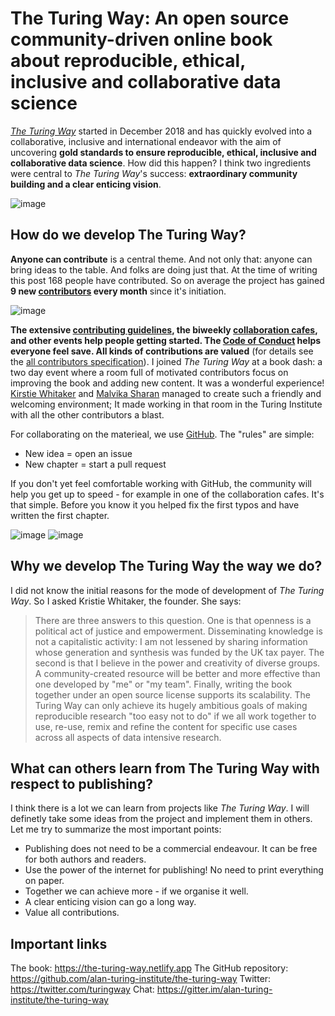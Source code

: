 # The Turing Way: An open source community-driven online book about reproducible, ethical, inclusive and collaborative data science

[_The Turing Way_](https://the-turing-way.netlify.app) started in December 2018 and has quickly evolved into a collaborative, inclusive and international endeavor with the aim of uncovering **gold standards to ensure reproducible, ethical, inclusive and collaborative data science**. How did this happen? I think two ingredients were central to _The Turing Way_'s success: **extraordinary community building and a clear enticing vision**.

![image](https://zenodo.org/record/3695300/files/TooEasyNotToDo.jpg)


## How do we develop The Turing Way?

**Anyone can contribute** is a central theme. And not only that: anyone can bring ideas to the table. And folks are doing just that. At the time of writing this post 168 people have contributed.  So on average the project has gained **9 new [contributors](https://github.com/alan-turing-institute/the-turing-way#contributors) every month** since it's initiation.

![image](https://zenodo.org/record/3695300/files/ThatCouldBeAChapter.jpg)

**The extensive [contributing guidelines](https://github.com/alan-turing-institute/the-turing-way/blob/master/CONTRIBUTING.md), the biweekly [collaboration cafes](https://hackmd.io/@KirstieJane/CollabCafe), and other events help people getting started. The [Code of Conduct](https://the-turing-way.netlify.app/community-handbook/coc.html) helps everyone feel save. All kinds of contributions are valued** (for details see the [all contributors specification](https://github.com/all-contributors/all-contributors)). I joined _The Turing Way_ at a book dash: a two day event where a room full of motivated contributors focus on improving the book and adding new content. It was a wonderful experience! [Kirstie Whitaker](https://www.turing.ac.uk/people/researchers/kirstie-whitaker) and [Malvika Sharan](https://about.me/malvikasharan) managed to create such a friendly and welcoming environment; It made working in that room in the Turing Institute with all the other contributors a blast.

For collaborating on the materieal, we use [GitHub](https://github.com/alan-turing-institute/the-turing-way). The "rules" are simple: 

- New idea = open an issue
- New chapter = start a pull request

If you don't yet feel comfortable working with GitHub, the community will help you get up to speed - for example in one of the collaboration cafes. It's that simple. Before you know it you helped fix the first typos and have written the first chapter.

![image](https://zenodo.org/record/3695300/files/Contributing.jpg)
![image](https://zenodo.org/record/3695300/files/FirstPullRequest.jpg)


## Why we develop The Turing Way the way we do?

I did not know the initial reasons for the mode of development of _The Turing Way_. So I asked Kristie Whitaker, the founder.
She says:

> There are three answers to this question. One is that openness is a political act of justice and empowerment. Disseminating knowledge is not a capitalistic activity: I am not lessened by sharing information whose generation and synthesis was funded by the UK tax payer. The second is that I believe in the power and creativity of diverse groups. A community-created resource will be better and more effective than one developed by "me" or "my team". Finally, writing the book together under an open source license supports its scalability. The Turing Way can only achieve its hugely ambitious goals of making reproducible research "too easy not to do" if we all work together to use, re-use, remix and refine the content for specific use cases across all aspects of data intensive research.


## What can others learn from The Turing Way with respect to publishing?

I think there is a lot we can learn from projects like _The Turing Way_. I will definetly take some ideas from the project and implement them in others. Let me try to summarize the most important points:

- Publishing does not need to be a commercial endeavour. It can be free for both authors and readers.
- Use the power of the internet for publishing! No need to print everything on paper.
- Together we can achieve more - if we organise it well.
- A clear enticing vision can go a long way.
- Value all contributions.

## Important links

The book: https://the-turing-way.netlify.app
The GitHub repository: https://github.com/alan-turing-institute/the-turing-way
Twitter: https://twitter.com/turingway
Chat: https://gitter.im/alan-turing-institute/the-turing-way


